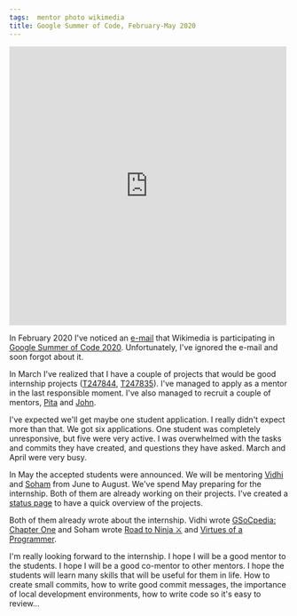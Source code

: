 ```yaml
---
tags:  mentor photo wikimedia
title: Google Summer of Code, February-May 2020
---
```

<iframe src="https://www.facebook.com/plugins/post.php?href=https%3A%2F%2Fwww.facebook.com%2Fphoto.php%3Ffbid%3D10158432619367290%26set%3Da.10158432619277290%26type%3D3&width=500" width="500" height="502" style="border:none;overflow:hidden" scrolling="no" frameborder="0" allowTransparency="true" allow="encrypted-media"></iframe>

In February 2020 I've noticed an [e-mail](https://lists.wikimedia.org/pipermail/wikitech-l/2020-February/093062.html) that Wikimedia is participating in [Google Summer of Code 2020](https://www.mediawiki.org/wiki/Google_Summer_of_Code/2020). Unfortunately, I've ignored the e-mail and soon forgot about it.

In March I've realized that I have a couple of projects that would be good internship projects ([T247844](https://phabricator.wikimedia.org/T247844), [T247835](https://phabricator.wikimedia.org/T247835)). I've managed to apply as a mentor in the last responsible moment. I've also managed to recruit a couple of mentors, [Pita](https://www.mediawiki.org/wiki/User:JPita_(WMF)) and [John](https://www.mediawiki.org/wiki/User:JBolorinos_(WMF)).

I've expected we'll get maybe one student application. I really didn't expect more than that. We got six applications. One student was completely unresponsive, but five were very active. I was overwhelmed with the tasks and commits they have created, and questions they have asked. March and April were very busy.

In May the accepted students were announced. We will be mentoring [Vidhi](https://vidhi-mody.netlify.app/) and [Soham](https://www.sohamp.dev/) from June to August. We've spend May preparing for the internship. Both of them are already working on their projects. I've created a [status page](https://www.mediawiki.org/wiki/Google_Summer_of_Code/2020/WebdriverIO) to have a quick overview of the projects.

Both of them already wrote about the internship. Vidhi wrote [GSoCpedia: Chapter One](https://vidhi-mody.netlify.app/blog/2020-05-17-gsocpedia-chapter-one/) and Soham wrote [Road to Ninja ⚔️](https://www.sohamp.dev/blog/2020-05-19-road-to-ninja/) and [Virtues of a Programmer](https://www.sohamp.dev/blog/2020-05-29-virtues-of-a-programmer/).

I'm really looking forward to the internship. I hope I will be a good mentor to the students. I hope I will be a good co-mentor to other mentors. I hope the students will learn many skills that will be useful for them in life. How to create small commits, how to write good commit messages, the importance of local development environments, how to write code so it's easy to review...